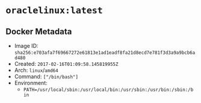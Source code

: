 # `oraclelinux:latest`

## Docker Metadata

- Image ID: `sha256:e703afa7f69667272e61813e1ad1eadf8fa21d8ecd7e781f3d3a9a9bcb6ad480`
- Created: `2017-02-16T01:09:58.145819955Z`
- Arch: `linux`/`amd64`
- Command: `["/bin/bash"]`
- Environment:
  - `PATH=/usr/local/sbin:/usr/local/bin:/usr/sbin:/usr/bin:/sbin:/bin`
